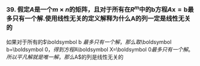 ### 39. 假定$A$是一个$m\times n$的矩阵，且对于所有在$R^m$中的$\boldsymbol b$方程$A\boldsymbol x=\boldsymbol b$最多只有一个解.使用线性无关的定义解释为什么A的列一定是线性无关的

如果对于所有的$\boldsymbol b $最多只有一个解，那么取$\boldsymbol b=\boldsymbol 0$，得到方程$A\boldsymbol X=\boldsymbol 0$最多只有一个解。所以平凡解就是唯一解，那么$A$的列是线性无关的





















